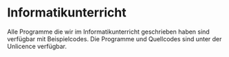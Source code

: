 # Informatikunterricht
Alle Programme die wir im Informatikunterricht geschrieben haben sind verfügbar mit Beispielcodes. Die Programme und Quellcodes sind unter der Unlicence verfügbar.
